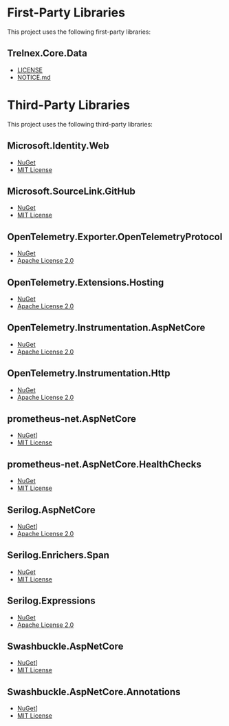 # First-Party Libraries

This project uses the following first-party libraries:

## Trelnex.Core.Data
- [LICENSE](../Trelnex.Core.Data/LICENSE)
- [NOTICE.md](../Trelnex.Core.Data/NOTICE.md)

# Third-Party Libraries

This project uses the following third-party libraries:

## Microsoft.Identity.Web
- [NuGet](https://www.nuget.org/packages/Microsoft.Identity.Web)
- [MIT License](https://licenses.nuget.org/MIT)

## Microsoft.SourceLink.GitHub
- [NuGet](https://www.nuget.org/packages/Microsoft.SourceLink.GitHub)
- [MIT License](https://licenses.nuget.org/MIT)

## OpenTelemetry.Exporter.OpenTelemetryProtocol
- [NuGet](https://www.nuget.org/packages/OpenTelemetry.Exporter.OpenTelemetryProtocol)
- [Apache License 2.0](https://licenses.nuget.org/Apache-2.0)

## OpenTelemetry.Extensions.Hosting
- [NuGet](https://www.nuget.org/packages/OpenTelemetry.Extensions.Hosting)
- [Apache License 2.0](https://licenses.nuget.org/Apache-2.0)

## OpenTelemetry.Instrumentation.AspNetCore
- [NuGet](https://www.nuget.org/packages/OpenTelemetry.Instrumentation.AspNetCore)
- [Apache License 2.0](https://licenses.nuget.org/Apache-2.0)

## OpenTelemetry.Instrumentation.Http
- [NuGet](https://www.nuget.org/packages/OpenTelemetry.Instrumentation.Http)
- [Apache License 2.0](https://licenses.nuget.org/Apache-2.0)

## prometheus-net.AspNetCore
- [NuGet](https://www.nuget.org/packages/prometheus-net.AspNetCore)]
- [MIT License](https://licenses.nuget.org/MIT)

## prometheus-net.AspNetCore.HealthChecks
- [NuGet](https://www.nuget.org/packages/prometheus-net.AspNetCore.HealthChecks)
- [MIT License](https://licenses.nuget.org/MIT)

## Serilog.AspNetCore
- [NuGet](https://www.nuget.org/packages/Serilog.AspNetCore)]
- [Apache License 2.0](https://licenses.nuget.org/Apache-2.0)

## Serilog.Enrichers.Span
- [NuGet](https://www.nuget.org/packages/Serilog.Enrichers.Span)
- [MIT License](https://licenses.nuget.org/MIT)

## Serilog.Expressions
- [NuGet](https://www.nuget.org/packages/Serilog.Expressions)
- [Apache License 2.0](https://licenses.nuget.org/Apache-2.0)

## Swashbuckle.AspNetCore
- [NuGet](https://www.nuget.org/packages/Swashbuckle.AspNetCore)]
- [MIT License](https://licenses.nuget.org/MIT)

## Swashbuckle.AspNetCore.Annotations
- [NuGet](https://www.nuget.org/packages/Swashbuckle.AspNetCore.Annotations)]
- [MIT License](https://licenses.nuget.org/MIT)
